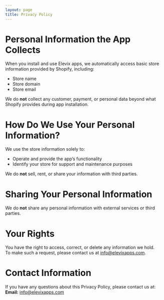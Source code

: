 ```yaml
---
layout: page
title: Privacy Policy
---
```


# Personal Information the App Collects

When you install and use Elevix apps, we automatically access basic store information provided by Shopify, including:

- Store name
- Store domain
- Store email

We do **not** collect any customer, payment, or personal data beyond what Shopify provides during app installation.

# How Do We Use Your Personal Information?

We use the store information solely to:

- Operate and provide the app’s functionality
- Identify your store for support and maintenance purposes

We do **not** sell, rent, or share your information with third parties.

# Sharing Your Personal Information

We do **not** share any personal information with external services or third parties.

# Your Rights

You have the right to access, correct, or delete any information we hold.  
To make such a request, please contact us at info@elevixapps.com.

# Contact Information

If you have any questions about this Privacy Policy, please contact us at:  
**Email:** info@elevixapps.com
